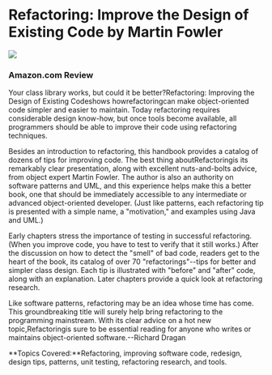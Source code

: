 # Refactoring: Improve the Design of Existing Code by Martin Fowler

[![](https://camo.githubusercontent.com/d9e2a13d969917057106ec852a446e11d6bbd825/68747470733a2f2f696d616765732d6e612e73736c2d696d616765732d616d617a6f6e2e636f6d2f696d616765732f492f35314b2d4d35685238714c2e5f53583235385f424f312c3230342c3230332c3230305f2e6a7067)](https://camo.githubusercontent.com/d9e2a13d969917057106ec852a446e11d6bbd825/68747470733a2f2f696d616765732d6e612e73736c2d696d616765732d616d617a6f6e2e636f6d2f696d616765732f492f35314b2d4d35685238714c2e5f53583235385f424f312c3230342c3230332c3230305f2e6a7067)

### Amazon.com Review

Your class library works, but could it be better?Refactoring: Improving the Design of Existing Codeshows howrefactoringcan make object-oriented code simpler and easier to maintain. Today refactoring requires considerable design know-how, but once tools become available, all programmers should be able to improve their code using refactoring techniques.

Besides an introduction to refactoring, this handbook provides a catalog of dozens of tips for improving code. The best thing aboutRefactoringis its remarkably clear presentation, along with excellent nuts-and-bolts advice, from object expert Martin Fowler. The author is also an authority on software patterns and UML, and this experience helps make this a better book, one that should be immediately accessible to any intermediate or advanced object-oriented developer. \(Just like patterns, each refactoring tip is presented with a simple name, a "motivation," and examples using Java and UML.\)

Early chapters stress the importance of testing in successful refactoring. \(When you improve code, you have to test to verify that it still works.\) After the discussion on how to detect the "smell" of bad code, readers get to the heart of the book, its catalog of over 70 "refactorings"--tips for better and simpler class design. Each tip is illustrated with "before" and "after" code, along with an explanation. Later chapters provide a quick look at refactoring research.

Like software patterns, refactoring may be an idea whose time has come. This groundbreaking title will surely help bring refactoring to the programming mainstream. With its clear advice on a hot new topic,Refactoringis sure to be essential reading for anyone who writes or maintains object-oriented software.--Richard Dragan

**Topics Covered:**Refactoring, improving software code, redesign, design tips, patterns, unit testing, refactoring research, and tools.



